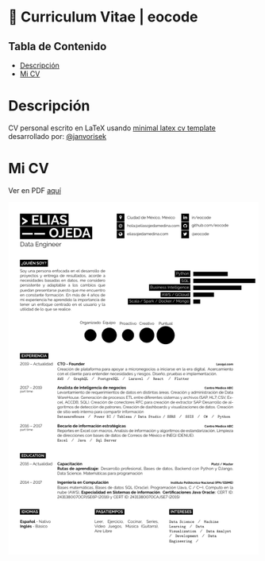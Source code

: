 # :page_with_curl: Curriculum Vitae | eocode<!-- omit in toc -->

## Tabla de Contenido<!-- omit in toc -->
- [Descripción](#descripci%c3%b3n)
- [Mi CV](#mi-cv)

# Descripción

CV personal escrito en LaTeX usando  [minimal latex cv template](https://github.com/janvorisek/minimal-latex-cv) desarrollado por: [@janvorisek](https://github.com/janvorisek)

# Mi CV

Ver en PDF [aquí](/CV-Elias%20Ojeda%20Medina.pdf)

<div align="center">
  <img src="cvscreenshot.png">
</div>